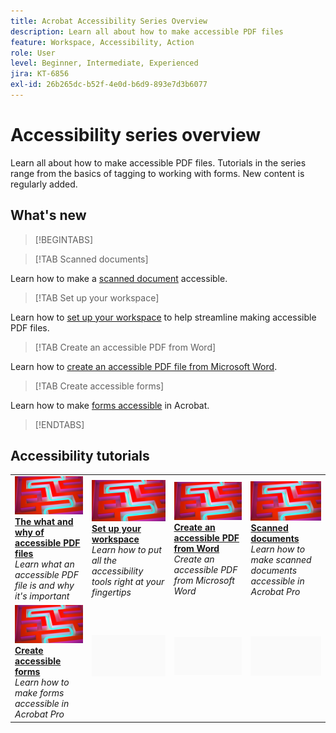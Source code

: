 ```yaml
---
title: Acrobat Accessibility Series Overview
description: Learn all about how to make accessible PDF files
feature: Workspace, Accessibility, Action
role: User
level: Beginner, Intermediate, Experienced
jira: KT-6856
exl-id: 26b265dc-b52f-4e0d-b6d9-893e7d3b6077
---
```

# Accessibility series overview

Learn all about how to make accessible PDF files. Tutorials in the series range from the basics of tagging to working with forms. New content is regularly added.

## What's new

>[!BEGINTABS]

>[!TAB Scanned documents]

Learn how to make a [scanned document](scanned-documents.md) accessible.

>[!TAB Set up your workspace]

Learn how to [set up your workspace](set-up-workspace.md) to help streamline making accessible PDF files.

>[!TAB Create an accessible PDF from Word]

Learn how to [create an accessible PDF file from Microsoft Word](create-accessible-from-word.md).

>[!TAB Create accessible forms]

Learn how to make [forms accessible](create-accessible-forms.md) in Acrobat.

>[!ENDTABS]

## Accessibility tutorials

<table style="table-layout:fixed">
<tr>
  <td>
    <a href="what-why-accessible-pdf.md">
      <img alt="The what and why of accessible PDF files" src="../assets/accessibility-series-2025.png" />
    </a>
    <div>
    <a href="what-why-accessible-pdf.md"><strong>The what and why of accessible PDF files</strong></a>
    </div>
    <em>Learn what an accessible PDF file is and why it's important</em>
    <br>
  </td>
  <td>
    <a href="set-up-workspace.md">
      <img alt="Set up your workspace" src="../assets/accessibility-series-2025.png" />
    </a>
    <div>
    <a href="set-up-workspace.md"><strong>Set up your workspace</strong></a>
    </div>
    <em>Learn how to put all the accessibility tools right at your fingertips</em>
    <br>
  </td>
  <td>
    <a href="create-accessible-from-word.md">
      <img alt="Create an accessible PDF from Word" src="../assets/accessibility-series-2025.png" />
    </a>
    <div>
    <a href="create-accessible-from-word.md"><strong>Create an accessible PDF from Word</strong></a>
    </div>
    <em>Create an accessible PDF from Microsoft Word</em>
    <br>
  </td>
  <td>
    <a href="scanned-documents.md">
      <img alt="Scanned documents" src="../assets/accessibility-series-2025.png" />
    </a>
    <div>
    <a href="scanned-documents.md"><strong>Scanned documents</strong></a>
    </div>
    <em>Learn how to make scanned documents accessible in Acrobat Pro</em>
    <br>
  </td>
</tr>
<tr>
  <td>
    <a href="create-accessible-forms.md">
      <img alt="Create accessible forms" src="../assets/accessibility-series-2025.png" />
    </a>
    <div>
    <a href="create-accessible-forms.md"><strong>Create accessible forms</strong></a>
    </div>
    <em>Learn how to make forms accessible in Acrobat Pro</em>
    <br>
  </td>
  <td>
        <img alt="Spacer" src="../assets/Grayspacer.png" />
        <div>
        <br>
  </td>
  <td>
        <img alt="Spacer" src="../assets/Grayspacer.png" />
        <div>
        <br>
  </td>
  <td>
        <img alt="Spacer" src="../assets/Grayspacer.png" />
        <div>
        <br>
  </td>
</tr>
</table>
